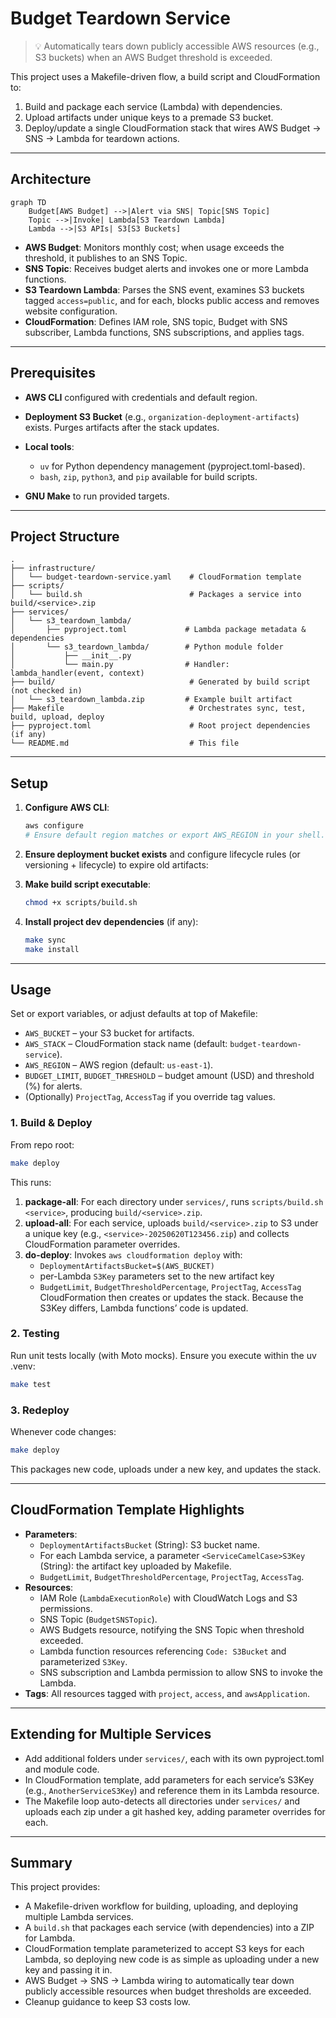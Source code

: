 # Budget Teardown Service

> 💡 Automatically tears down publicly accessible AWS resources (e.g., S3 buckets) when an AWS Budget threshold is exceeded.

This project uses a Makefile-driven flow, a build script and CloudFormation to:
1. Build and package each service (Lambda) with dependencies.
2. Upload artifacts under unique keys to a premade S3 bucket.
3. Deploy/update a single CloudFormation stack that wires AWS Budget → SNS → Lambda for teardown actions.

---

## Architecture

```mermaid
graph TD
    Budget[AWS Budget] -->|Alert via SNS| Topic[SNS Topic]
    Topic -->|Invoke| Lambda[S3 Teardown Lambda]
    Lambda -->|S3 APIs| S3[S3 Buckets]
```

- **AWS Budget**: Monitors monthly cost; when usage exceeds the threshold, it publishes to an SNS Topic.
- **SNS Topic**: Receives budget alerts and invokes one or more Lambda functions.
- **S3 Teardown Lambda**: Parses the SNS event, examines S3 buckets tagged `access=public`, and for each, blocks public access and removes website configuration.
- **CloudFormation**: Defines IAM role, SNS topic, Budget with SNS subscriber, Lambda functions, SNS subscriptions, and applies tags.

---

## Prerequisites

- **AWS CLI** configured with credentials and default region.
- **Deployment S3 Bucket** (e.g., `organization-deployment-artifacts`) exists. Purges artifacts after the stack updates.

- **Local tools**:
  - `uv` for Python dependency management (pyproject.toml-based).
  - `bash`, `zip`, `python3`, and `pip` available for build scripts.
- **GNU Make** to run provided targets.

---

## Project Structure

```
.
├── infrastructure/
│   └── budget-teardown-service.yaml    # CloudFormation template
├── scripts/
│   └── build.sh                        # Packages a service into build/<service>.zip
├── services/
│   └── s3_teardown_lambda/
│       ├── pyproject.toml             # Lambda package metadata & dependencies
│       └── s3_teardown_lambda/        # Python module folder
│           ├── __init__.py
│           └── main.py                # Handler: lambda_handler(event, context)
├── build/                              # Generated by build script (not checked in)
│   └── s3_teardown_lambda.zip         # Example built artifact
├── Makefile                            # Orchestrates sync, test, build, upload, deploy
├── pyproject.toml                      # Root project dependencies (if any)
└── README.md                           # This file
```

---

## Setup

1. **Configure AWS CLI**:

   ```bash
   aws configure
   # Ensure default region matches or export AWS_REGION in your shell.
   ```

2. **Ensure deployment bucket exists** and configure lifecycle rules (or versioning + lifecycle) to expire old artifacts:

3. **Make build script executable**:

   ```bash
   chmod +x scripts/build.sh
   ```

4. **Install project dev dependencies** (if any):

   ```bash
   make sync
   make install
   ```

---

## Usage

Set or export variables, or adjust defaults at top of Makefile:

- `AWS_BUCKET` – your S3 bucket for artifacts.
- `AWS_STACK` – CloudFormation stack name (default: `budget-teardown-service`).
- `AWS_REGION` – AWS region (default: `us-east-1`).
- `BUDGET_LIMIT`, `BUDGET_THRESHOLD` – budget amount (USD) and threshold (%) for alerts.
- (Optionally) `ProjectTag`, `AccessTag` if you override tag values.

### 1. Build & Deploy

From repo root:

```bash
make deploy
```

This runs:

1. **package-all**: For each directory under `services/`, runs `scripts/build.sh <service>`, producing `build/<service>.zip`.
2. **upload-all**: For each service, uploads `build/<service>.zip` to S3 under a unique key (e.g., `<service>-20250620T123456.zip`) and collects CloudFormation parameter overrides.
3. **do-deploy**: Invokes `aws cloudformation deploy` with:
   - `DeploymentArtifactsBucket=$(AWS_BUCKET)`
   - per-Lambda `S3Key` parameters set to the new artifact key
   - `BudgetLimit`, `BudgetThresholdPercentage`, `ProjectTag`, `AccessTag`
     CloudFormation then creates or updates the stack. Because the S3Key differs, Lambda functions’ code is updated.

### 2. Testing

Run unit tests locally (with Moto mocks). Ensure you execute within the uv .venv:

```bash
make test
```

### 3. Redeploy

Whenever code changes:

```bash
make deploy
```

This packages new code, uploads under a new key, and updates the stack.

---

## CloudFormation Template Highlights

- **Parameters**:
  - `DeploymentArtifactsBucket` (String): S3 bucket name.
  - For each Lambda service, a parameter `<ServiceCamelCase>S3Key` (String): the artifact key uploaded by Makefile.
  - `BudgetLimit`, `BudgetThresholdPercentage`, `ProjectTag`, `AccessTag`.
- **Resources**:
  - IAM Role (`LambdaExecutionRole`) with CloudWatch Logs and S3 permissions.
  - SNS Topic (`BudgetSNSTopic`).
  - AWS Budgets resource, notifying the SNS Topic when threshold exceeded.
  - Lambda function resources referencing `Code: S3Bucket` and parameterized `S3Key`.
  - SNS subscription and Lambda permission to allow SNS to invoke the Lambda.
- **Tags**: All resources tagged with `project`, `access`, and `awsApplication`.

---

## Extending for Multiple Services

- Add additional folders under `services/`, each with its own pyproject.toml and module code.
- In CloudFormation template, add parameters for each service’s S3Key (e.g., `AnotherServiceS3Key`) and reference them in its Lambda resource.
- The Makefile loop auto-detects all directories under `services/` and uploads each zip under a git hashed key, adding parameter overrides for each.

---

## Summary

This project provides:

- A Makefile-driven workflow for building, uploading, and deploying multiple Lambda services.
- A `build.sh` that packages each service (with dependencies) into a ZIP for Lambda.
- CloudFormation template parameterized to accept S3 keys for each Lambda, so deploying new code is as simple as uploading under a new key and passing it in.
- AWS Budget → SNS → Lambda wiring to automatically tear down publicly accessible resources when budget thresholds are exceeded.
- Cleanup guidance to keep S3 costs low.
